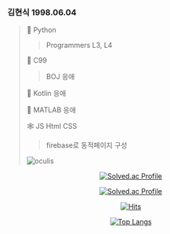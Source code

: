 <div>

  ### 김현식 1998.06.04
  >
  > 🏃 Python
  >> Programmers L3, L4
  >> 
  > 🚴 C99
  >> BOJ 응애
  >> 
  > 📱 Kotlin 응애
  > 
  > 🤖 MATLAB 응애
  > 
  > 🕸 JS Html CSS
  >> firebase로 동적페이지 구성
  > 
  > ![oculis](https://latina.bab2min.pe.kr/xe/lk/oculus?form=oculis)
  
</div>

<div align="center">
  
  [![Solved.ac Profile](http://mazassumnida.wtf/api/mini/generate_badge?boj=oculis)](https://solved.ac/oculis)
  
  [![Solved.ac Profile](http://mazassumnida.wtf/api/v2/generate_badge?boj=oculis)](https://solved.ac/oculis/)
  
  [![Hits](https://hits.seeyoufarm.com/api/count/incr/badge.svg?url=https%3A%2F%2Fgithub.com%2Foculis0925&count_bg=%23000000&title_bg=%23D32424&icon=&icon_color=%23FF5555&title=hits&edge_flat=false)](https://hits.seeyoufarm.com)
  
  [![Top Langs](https://github-readme-stats.vercel.app/api/top-langs/?username=oculis0925&layout=compact)](https://github.com/anuraghazra/github-readme-stats)
  
</div>
